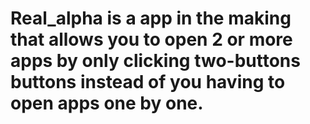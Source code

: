 # Real_alpha is a app in the making that allows you to open 2 or more apps by only clicking two-buttons buttons instead of you having to open apps one by one.
